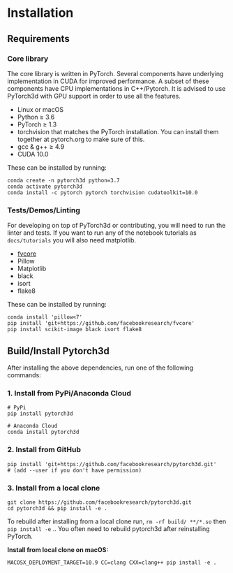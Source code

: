 # Installation


## Requirements

### Core library

The core library is written in PyTorch. Several components have underlying implementation in CUDA for improved performance. A subset of these components have CPU implementations in C++/Pytorch. It is advised to use PyTorch3d with GPU support in order to use all the features.

- Linux or macOS
- Python ≥ 3.6
- PyTorch ≥ 1.3
- torchvision that matches the PyTorch installation. You can install them together at pytorch.org to make sure of this.
- gcc & g++ ≥ 4.9
- CUDA 10.0

These can be installed by running:
```
conda create -n pytorch3d python=3.7
conda activate pytorch3d
conda install -c pytorch pytorch torchvision cudatoolkit=10.0
```

### Tests/Demos/Linting

For developing on top of PyTorch3d or contributing, you will need to run the linter and tests. If you want to run any of the notebook tutorials as `docs/tutorials` you will also need matplotlib.
- [fvcore](https://github.com/facebookresearch/fvcore)
- Pillow
- Matplotlib
- black
- isort
- flake8

These can be installed by running:
```
conda install 'pillow<7'
pip install 'git+https://github.com/facebookresearch/fvcore'
pip install scikit-image black isort flake8
```

## Build/Install Pytorch3d
After installing the above dependencies, run one of the following commands:

### 1. Install from PyPi/Anaconda Cloud

```
# PyPi
pip install pytorch3d

# Anaconda Cloud
conda install pytorch3d
```

### 2. Install from GitHub
```
pip install 'git+https://github.com/facebookresearch/pytorch3d.git'
# (add --user if you don't have permission)
```

### 3. Install from a local clone
```
git clone https://github.com/facebookresearch/pytorch3d.git
cd pytorch3d && pip install -e .
```
To rebuild after installing from a local clone run, `rm -rf build/ **/*.so` then `pip install -e` .. You often need to rebuild pytorch3d after reinstalling PyTorch.

**Install from local clone on macOS:**
```
MACOSX_DEPLOYMENT_TARGET=10.9 CC=clang CXX=clang++ pip install -e .
```
